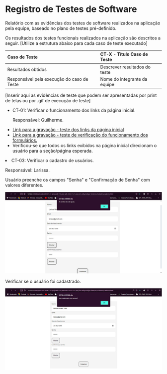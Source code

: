 # Registro de Testes de Software

Relatório com as evidências dos testes de software realizados na aplicação pela equipe, baseado no plano de testes pré-definido.

Os resultados dos testes funcionais realizados na aplicação são descritos a seguir. [Utilize a estrutura abaixo para cada caso de teste executado]

|Caso de Teste    | CT-X - Título Caso de Teste |
|:---|:---|
| Resultados obtidos | Descrever resultados do teste  |
| Responsável pela execução do caso de Teste | Nome do integrante da equipe |

[Inserir aqui as evidências de teste que podem ser apresentadas por print de telas ou por .gif de execução de teste]

<ul>
  <li> CT-01: Verificar o funcionamento dos links da página inicial.

  Responsável: Guilherme.

  </li>
  <li><a href="https://github.com/ICEI-PUC-Minas-PMV-ADS/pmv-ads-2024-1-e1-proj-web-t10-pmv-ads-2024-1-e1-proj-iot-unity/blob/main/documentos/records/funcionalidade-links-pagina-inicial.mp44">Link para a gravação - teste dos links da página inicial</a></li>
  <li><a href="https://github.com/ICEI-PUC-Minas-PMV-ADS/pmv-ads-2024-1-e1-proj-web-t10-pmv-ads-2024-1-e1-proj-iot-unity/blob/main/documentos/records/funcionalidade-formularios-pagina-inicial.mp4">Link para a gravação - teste de verificação do funcionamento dos formulários.</a></li>
  <li>Verificou-se que todos os links exibidos na página inicial direcionam o usuário para a seção/página esperada.</li>


  
 
</ul>

<li> CT-03: Verificar o cadastro de usuários.
   
  Responsável: Larissa. 
   
   <p>Usuário preenche os campos "Senha" e "Confirmaçāo de Senha" com valores diferentes.</p>
      
 ![Confirmação de senha](https://github.com/ICEI-PUC-Minas-PMV-ADS/pmv-ads-2024-1-e1-proj-web-t10-pmv-ads-2024-1-e1-proj-iot-unity/blob/main/documentos/img/Tela%20cadastro-confirma%C3%A7%C3%A3o%20de%20senha.jpg)
    
  </li>
  
  <p>Verificar se o usuário foi cadastrado.</p>
    
 ![Cadastro feito](https://github.com/ICEI-PUC-Minas-PMV-ADS/pmv-ads-2024-1-e1-proj-web-t10-pmv-ads-2024-1-e1-proj-iot-unity/blob/main/documentos/img/Tela%20de%20cadastro-Cadastro%20realizado%20com%20sucesso.jpg)
    
  
  
  </li>
